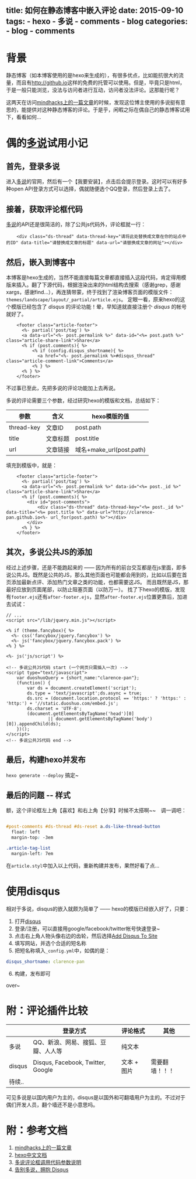 title: 如何在静态博客中嵌入评论
date: 2015-09-10
tags:
    - hexo
    - 多说
    - comments
    - blog
categories:
    - blog
    - comments
---

背景
====

静态博客（如本博客使用的是hexo来生成的），有很多优点，比如能抗很大的流量，而且有<http://github.io>这样的免费的托管可以使用。但是，毕竟只是html，于是一般只能浏览，没法与访问者进行互动，访问者没法评论。这那能行呢？

<!-- more -->

这两天在访问[mindhacks上的一篇文章](http://mindhacks.cn/2012/08/27/modern-cpp-practices/)的时候，发现这位博主使用的多说挺有意思的，能提供对这种静态博客的评论。于是乎，闲暇之际在偶自己的静态博客试用下，看看如何...


偶的[多说](http://duoshuo.com)试用小记
====

首先，登录多说
-------------

进入[多说](http://duoshuo.com)的官网，然后有一个【我要安装】，点击后会提示登录。这时可以有好多种open API登录方式可以选择，偶就随便选个QQ登录，然后登录上去了。



接着，获取评论框代码
------------

[多说](http://duoshuo.com)的API还是很简洁的，除了公共js代码外，评论框就一行：

```
	<div class="ds-thread" data-thread-key="请将此处替换成文章在你的站点中的ID" data-title="请替换成文章的标题" data-url="请替换成文章的网址"></div>
```


然后，嵌入到博客中
-----------

本博客是hexo生成的，当然不能直接每篇文章都直接插入这段代码，肯定得用模版来插入。翻了下源代码，根据渲染出来的html结构去搜索（感谢grep，感谢xargs，感谢find...），再连猜带蒙，终于找到了渲染博客页面的模版文件：`themes/landscape/layout/_partial/article.ejs`。
定眼一看，原来hexo的这个模版已经包含了 *disqus* 的评论功能！晕，早知道就直接注册个 *disqus* 的帐号就好了。

```
    <footer class="article-footer">
      <%- partial('post/tag') %>
      <a data-url="<%- post.permalink %>" data-id="<%= post.path %>" class="article-share-link">Share</a>
      <% if (post.comments){ %>
          <% if (config.disqus_shortname){ %>
            <a href="<%- post.permalink %>#disqus_thread" class="article-comment-link">Comments</a>
          <% } %>
      <% } %>
    </footer>
```

不过事已至此，先把多说的评论功能加上去再说。

 多说的评论需要三个参数，经过研究hexo的模版和文档，总结如下：

| 参数 | 含义 | hexo模版的值 |
| --- | ---- | ---------- |
|thread-key | 文章ID | post.path |
|title | 文章标题 | post.title |
|url | 文章链接 | 域名+make_url(post.path)|

填充到模版中，就是：

```
    <footer class="article-footer">
      <%- partial('post/tag') %>
      <a data-url="<%- post.permalink %>" data-id="<%= post._id %>" class="article-share-link">Share</a>
      <% if (post.comments){ %>
        <div id="post-comments">
            <div class="ds-thread" data-thread-key="<%= post._id %>" data-title="<%= post.title %>" data-url="http://clarence-pan.github.io<%- url_for(post.path) %>"></div>
        </div>
      <% } %>
    </footer>
```

其次，多说公共JS的添加
--------------

经过上述步骤，还是不能跑起来的 —— 因为所有的前台交互都是在js里面，即多说公共JS。既然是公共的JS，那么其他页面也可能都会用到的，比如以后要在首页添加最新点评、添加热门文章之类的功能，也都需要这JS。
而且既然是JS，那最好应放到页面尾部，以防止阻塞页面（以防万一）。
找了下hexo的模版，发现有`footer.ejs`还有`after-footer.ejs`，显然`after-footer.ejs`位置更靠后，加进去试试：
```
// ...
<script src="/lib/jquery.min.js"></script>

<% if (theme.fancybox){ %>
  <%- css('fancybox/jquery.fancybox') %>
  <%- js('fancybox/jquery.fancybox.pack') %>
<% } %>

<%- js('js/script') %>

<!-- 多说公共JS代码 start (一个网页只需插入一次) -->
<script type="text/javascript">
    var duoshuoQuery = {short_name:"clarence-pan"};
    (function() {
        var ds = document.createElement('script');
        ds.type = 'text/javascript';ds.async = true;
        ds.src = (document.location.protocol == 'https:' ? 'https:' : 'http:') + '//static.duoshuo.com/embed.js';
        ds.charset = 'UTF-8';
        (document.getElementsByTagName('head')[0]
                || document.getElementsByTagName('body')[0]).appendChild(ds);
    })();
</script>
<!-- 多说公共JS代码 end -->
```

最后，构建hexo并发布
------------------

`hexo generate --deploy` 搞定~

最后的问题 -- 样式
------------------
额，这个评论框左上角【喜欢】和右上角【分享】时候不太搭啊~~　调一调吧：
```css

#post-comments #ds-thread #ds-reset a.ds-like-thread-button
  float: left
  margin-top: -3em

.article-tag-list
  margin-left: 7em
```
在`article.styl`中加入以上代码，重新构建并发布，果然好看了点...


使用disqus
==============
相对于多说，disqus的嵌入就颇为简单了 —— hexo的模版已经嵌入好了，只要：
1. 打开[disqus](https://disqus.com)
2. 登录/注册，可以直接用google/facebook/twitter帐号快速登录~
3. 点击右上角人物头像右边的齿轮，然后选择[Add Disqus To Site](https://publishers.disqus.com/engage?utm_source=Home-Nav)
4. 填写网站，并选个合适的短名称
5. 把短名称填入`_config.yml`中，如偶的是：

```yaml
disqus_shortname: clarence-pan
```

6. 构建，发布即可

over~


附：评论插件比较
=======================

|          | 登录方式                           | 评论格式 | 其他           |
|----------|------------------------------------|----------|----------------|
| 多说     | QQ、新浪、网易、搜狐、豆瓣、人人等 | 纯文本   |                |
| disqus   | Disqus, Facebook, Twitter, Google  | 文本 + 图片   | 需要翻墙！！！ |
| 待续.. |                                    |          |                |

可见多说是以国内用户为主的，disqus是以国外和可翻墙用户为主的。不过对于偶们开发人员，翻个墙还不是小意思吗。

附：参考文档
============
1. [mindhacks上的一篇文章](http://mindhacks.cn/2012/08/27/modern-cpp-practices/)
2. [hexo中文文档](https://hexo.io/zh-cn/docs/index.html)
3. [多说评论框调用代码参数说明](http://dev.duoshuo.com/docs/5003ecd94cab3e7250000008/)
4. [告别多说，拥抱 Disqus](http://blog.jamespan.me/2015/04/18/goodbye-duoshuo/)
